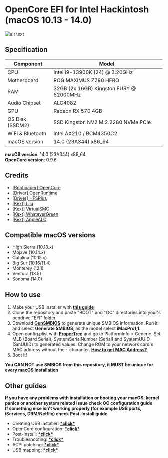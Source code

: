 # OpenCore EFI for Intel Hackintosh (macOS 10.13 - 14.0)

![alt text](https://raw.githubusercontent.com/gabrielmaialva33/efi-opencore-z690p/main/.github/images/img2.png)

## Specification

| **Component**    | **Model**                               |
|------------------|-----------------------------------------|
| CPU              | Intel i9-13900K (24) @ 3.20GHz          |
| Motherboard      | ROG MAXIMUS Z790 HERO                   |
| RAM              | 32GB (2x 16GB) Kingston FURY @ 52000MHz |
| Audio Chipset    | ALC4082                                 |
| GPU              | Radeon RX 570 4GB                       |
| OS Disk (SSDM2)  | SSD Kingston NV2 M.2 2280 NVMe PCIe     |
| WiFi & Bluetooth | Intel AX210 / BCM4350C2                 |
| macOS version    | 14.0 (23A344) x86_64                    |

**macOS version**: 14.0 (23A344) x86_64  
**OpenCore version**: 0.9.6

## Credits

- [[Bootloader] OpenCore](https://github.com/acidanthera/OpenCorePkg)
- [[Driver] OpenRuntime](https://github.com/acidanthera/OpenCorePkg)
- [[Driver] HFSPlus](https://github.com/acidanthera/OcBinaryData/blob/master/Drivers/HfsPlus.efi)
- [[Kext] Lilu](https://github.com/acidanthera/Lilu)
- [[Kext] VirtualSMC](https://github.com/acidanthera/VirtualSMC)
- [[Kext] WhateverGreen](https://github.com/acidanthera/WhateverGreen)
- [[Kext] AppleALC](https://github.com/acidanthera/AppleALC)

## Compatible macOS versions

- High Sierra (10.13.x)
- Mojave (10.14.x)
- Catalina (10.15.x)
- Big Sur (10.16/11.4)
- Monterey (12.1)
- Ventura (13.5)
- Sonoma (14.0)

## How to use

1. Make your USB installer with [**this guide**](https://dortania.github.io/OpenCore-Install-Guide/installer-guide/)
2. Clone the repository and paste "BOOT" and "OC" directories into your's pendrive "EFI" folder
3. Download [**GenSMBIOS**](https://github.com/corpnewt/GenSMBIOS) to generate unique SMBIOS information. Run it and select **Generate SMBIOS**, as the model select **iMacPro1,1**.
4. Open config.plist with [**ProperTree**](https://github.com/corpnewt/ProperTree) and go to PlatformInfo > Generic. Set MLB (Board Serial), SystemSerialNumber (Serial) and SystemUUID (SmUUID) to generated values. Change ROM to your network card's MAC address without the `:` character. [**How to get MAC Address?**](https://www.wikihow.com/Find-the-MAC-Address-of-Your-Computer)
5. Boot it!

**You CAN NOT use SMBIOS from this repository, it MUST be unique for every macOS installation**

## Other guides

**If you have any problems with installation or booting your macOS, kernel panics or another system related issue check OC configuration guide**  
**If something else isn't working properly (for example USB ports, iServices, DRM/Netflix) check Post-Install guide**

- Creating USB installer: [**\*click\***](https://dortania.github.io/OpenCore-Install-Guide/installer-guide/)
- OpenCore configuration: [**\*click\***](https://dortania.github.io/OpenCore-Install-Guide/AMD/zen.html)
- Post-Install: [**\*click\***](https://dortania.github.io/OpenCore-Post-Install/)
- Troubleshooting: [**\*click\***](https://dortania.github.io/OpenCore-Post-Install/)
- ACPI patching: [**\*click\***](https://dortania.github.io/Getting-Started-With-ACPI/)
- USB mapping: [**\*click\***](https://dortania.github.io/OpenCore-Post-Install/usb/)
